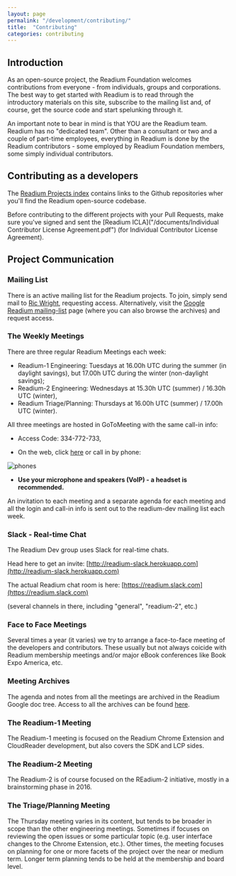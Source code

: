 ```yaml
---
layout: page
permalink: "/development/contributing/"
title:  "Contributing"
categories: contributing
---
```

## Introduction

As an open-source project, the Readium Foundation welcomes contributions from everyone - from individuals, groups and corporations. The best way to get started with Readium is to read through the introductory materials on this site, subscribe to the mailing list and, of course, get the source code and start spelunking through it.

An important note to bear in mind is that YOU are the Readium team. Readium has no "dedicated team". Other than a consultant or two and a couple of part-time employees, everything in Readium is done by the Readium contributors - some employed by Readium Foundation members, some simply individual contributors.

## Contributing as a developers

The [Readium Projects index](/) contains links to the Github repositories wher you'll find the Readium open-source codebase.

Before contributing to the different projects with your Pull Requests, make sure you've signed and sent the [Readium ICLA]("/documents/Individual Contributor License Agreement.pdf") (for Individual Contributor License Agreement).

## Project Communication

### Mailing List

There is an active mailing list for the Readium projects. To join, simply send mail to [Ric Wright](rkwright@readium.org), requesting access. Alternatively, visit the [Google Readium mailing-list](https://groups.google.com/forum/?fromgroups#!forum/readium-dev) page (where you can also browse the archives) and request access.

### The Weekly Meetings

There are three regular Readium Meetings each week:

- Readium-1 Engineering:	Tuesdays at 16.00h UTC during the summer (in daylight savings), but 17.00h UTC during the winter (non-daylight savings);
- Readium-2 Engineering:	Wednesdays at 15.30h UTC (summer) /  16.30h UTC (winter),
- Readium Triage/Planning:	Thursdays at 16.00h UTC (summer) /  17.00h UTC (winter).

All three meetings are hosted in GoToMeeting with the same call-in info:

- Access Code: 334-772-733,

- On the web, click [here](https://global.gotomeeting.com/join/334772733) or call in by phone:

![phones](/assets/others/phones.png)

- **Use your microphone and speakers (VoIP) - a headset is recommended.**

An invitation to each meeting and a separate agenda for each meeting and all the login and call-in info is sent out to the readium-dev mailing list each week.

### Slack - Real-time Chat

The Readium Dev group uses Slack for real-time chats.

Head here to get an invite:
[http://readium-slack.herokuapp.com](http://readium-slack.herokuapp.com)

The actual Readium chat room is here:
[https://readium.slack.com](https://readium.slack.com)

(several channels in there, including "general", "readium-2", etc.)

### Face to Face Meetings

Several times a year (it varies) we try to arrange a face-to-face meeting of the developers and contributors. These usually but not always coicide with Readium membership meetings and/or major eBook conferences like Book Expo America, etc.

### Meeting Archives

The agenda and notes from all the meetings are archived in the Readium Google doc tree. Access to all the archives can be found [here](https://drive.google.com/drive/folders/0BzaNaBNAB6FjRmFocHotbV9nMFU?hl=en).

### The Readium-1 Meeting

The Readium-1 meeting is focused on the Readium Chrome Extension and CloudReader development, but also covers the SDK and LCP sides.

### The Readium-2 Meeting

The Readium-2  is of course focused on the REadium-2 initiative, mostly in a brainstorming phase in 2016.

### The Triage/Planning Meeting

The Thursday meeting varies in its content, but tends to be broader in scope than the other engineering meetings. Sometimes if focuses on reviewing the open issues or some particular topic (e.g. user interface changes to the Chrome Extension, etc.). Other times, the meeting focuses on planning for one or more facets of the project over the near or medium term. Longer term planning tends to be held at the membership and board level.